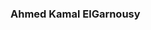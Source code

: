 ### Ahmed Kamal ElGarnousy
<!---
<p align="center">
  <img width="80%" height="50%" src="/images/Intro.jpg">
</p>

👋 Hi, I am Ahmed Kamal. I am an enthusiastic software engineer with great knowledge in embedded systems, power electronics, PCB design, Full Stack Development (MERN).

👀 My repository is specialized in these topics:
- Embedded Systems
- Electronics
- Full Stack Development

### Follow Me ✔
You can follow my on :
- [LinkedIn](www.linkedin.com/in/ahmed-el-garnousy)

### Reach Me 📫
 - [Gmail](ahmedgarnousy76@gmail.com)
<!---
AhmedElgarnousy/AhmedElgarnousy is a ✨ special ✨ repository because its `README.md` (this file) appears on your GitHub profile.
You can click the Preview link to take a look at your changes.
--->
